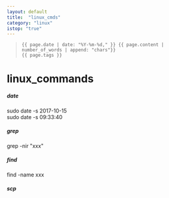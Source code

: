 ```yaml
---
layout: default
title:  "linux_cmds"
category: "linux"
istop: "true"
---
```

>     {{ page.date | date: "%Y-%m-%d," }} {{ page.content | number_of_words | append: "chars"}}
>     {{ page.tags }}

# linux_commands

##### date  
sudo date -s 2017-10-15  
sudo date -s  09:33:40

##### grep  
grep -nir "xxx"

##### find  
find -name xxx

##### scp  
